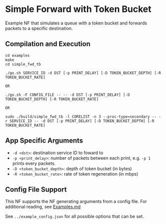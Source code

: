 Simple Forward with Token Bucket
==
Example NF that simulates a queue with a token bucket and forwards packets to a specific destination.

Compilation and Execution
--

```
cd examples
make
cd simple_fwd_tb
```
```
./go.sh SERVICE_ID -d DST [-p PRINT_DELAY] [-D TOKEN_BUCKET_DEPTH] [-R TOKEN_BUCKET_RATE]

OR

./go.sh -F CONFIG_FILE -- -- -d DST [-p PRINT_DELAY] [-D TOKEN_BUCKET_DEPTH] [-R TOKEN_BUCKET_RATE]

OR

sudo ./build/simple_fwd_tb -l CORELIST -n 3 --proc-type=secondary -- -r SERVICE_ID -- -d DST [-p PRINT_DELAY] [-D TOKEN_BUCKET_DEPTH] [-R TOKEN_BUCKET_RATE]
```

App Specific Arguments
--
  - `-d <dst>`: destination service ID to foward to
  - `-p <print_delay>`: number of packets between each print, e.g. `-p 1` prints every packets.
  - `-D <token_bucket_depth>`: depth of token bucket (in bytes)
  - `-R <token_bucket_rate>`: rate of token regeneration (in mbps)

Config File Support
--
This NF supports the NF generating arguments from a config file. For additional reading, see [Examples.md](../../docs/Examples.md)

See `../example_config.json` for all possible options that can be set.
